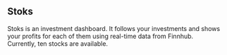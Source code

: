 ## Stoks
Stoks is an investment dashboard. It follows your investments and shows your profits for each of them using real-time data from Finnhub.<br>
Currently, ten stocks are available.
